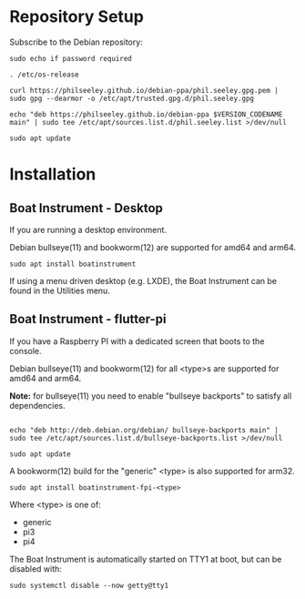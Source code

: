 # Repository Setup

Subscribe to the Debian repository:

```shell
sudo echo if password required

. /etc/os-release

curl https://philseeley.github.io/debian-ppa/phil.seeley.gpg.pem | sudo gpg --dearmor -o /etc/apt/trusted.gpg.d/phil.seeley.gpg

echo "deb https://philseeley.github.io/debian-ppa $VERSION_CODENAME main" | sudo tee /etc/apt/sources.list.d/phil.seeley.list >/dev/null

sudo apt update
```

# Installation

## Boat Instrument - Desktop

If you are running a desktop environment.

Debian bullseye(11) and bookworm(12) are supported for amd64 and arm64.

```shell
sudo apt install boatinstrument
```
If using a menu driven desktop (e.g. LXDE), the Boat Instrument can be found in the Utilities menu.

## Boat Instrument - flutter-pi

If you have a Raspberry PI with a dedicated screen that boots to the console.

Debian bullseye(11) and bookworm(12) for all \<type>s are supported for amd64 and arm64.

**Note:** for bullseye(11) you need to enable "bullseye backports" to satisfy all dependencies.

```shell

echo "deb http://deb.debian.org/debian/ bullseye-backports main" | sudo tee /etc/apt/sources.list.d/bullseye-backports.list >/dev/null

sudo apt update
```

A bookworm(12) build for the "generic" \<type> is also supported for arm32.

```shell
sudo apt install boatinstrument-fpi-<type>
```
Where \<type> is one of:
- generic
- pi3
- pi4

The Boat Instrument is automatically started on TTY1 at boot, but can be disabled with:
```shell
sudo systemctl disable --now getty@tty1
```
